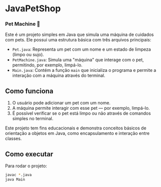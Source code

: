 # JavaPetShop
### Pet Machine 🐶

Este é um projeto simples em Java que simula uma máquina de cuidados com pets. Ele possui uma estrutura básica com três arquivos principais:

- `Pet.java`: Representa um pet com um nome e um estado de limpeza (limpo ou sujo).
- `PetMachine.java`: Simula uma "máquina" que interage com o pet, permitindo, por exemplo, limpá-lo.
- `Main.java`: Contém a função `main` que inicializa o programa e permite a interação com a máquina através do terminal.

## Como funciona

1. O usuário pode adicionar um pet com um nome.
2. A máquina permite interagir com esse pet — por exemplo, limpá-lo.
3. É possível verificar se o pet está limpo ou não através de comandos simples no terminal.

Este projeto tem fins educacionais e demonstra conceitos básicos de orientação a objetos em Java, como encapsulamento e interação entre classes.

## Como executar

Para rodar o projeto:

```bash
javac *.java
java Main
